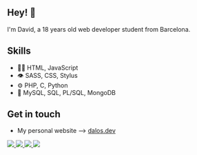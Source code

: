 ## Hey! 👋
I'm David, a 18 years old web developer student from Barcelona.

## Skills
- 👨‍💻 HTML, JavaScript
- 👁️ SASS, CSS, Stylus
- ⚙️ PHP, C, Python
- 💽 MySQL, SQL, PL/SQL, MongoDB

## Get in touch
- My personal website --> [dalos.dev](https://dalos.dev)
<p align = "left">
  <a href="mailto:david@dalos.dev?subject=[GitHub]%20🔥&body=Hi there!">
    <img src="https://img.shields.io/badge/e‑mail-D14836.svg?style=for-the-badge&logo=GMail&logoColor=white"/>
  </a>
  <a href="https://discordapp.com/users/440540807687045121">
    <img src="https://img.shields.io/badge/Discord-%2312100E.svg?style=for-the-badge&logo=discord&logoColor=white&color=7289da"/>
  </a>
  <a href="[https://medium.com/@diegosj](https://www.linkedin.com/in/david-alos/)">
    <img src="https://img.shields.io/badge/LinkedIn-%2312100E.svg?style=for-the-badge&logo=linkedIn&logoColor=white&color=0077B5"/>
  </a>
  <a href="https://twitter.com/dalosdev">
    <img src="https://img.shields.io/badge/Twitter-%2312100E.svg?style=for-the-badge&logo=twitter&logoColor=white&color=1DA1F2"/>
  </a>
</p>

